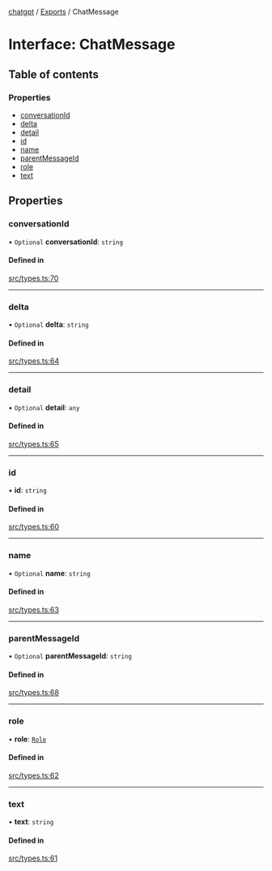 [chatgpt](../readme.md) / [Exports](../modules.md) / ChatMessage

# Interface: ChatMessage

## Table of contents

### Properties

- [conversationId](ChatMessage.md#conversationid)
- [delta](ChatMessage.md#delta)
- [detail](ChatMessage.md#detail)
- [id](ChatMessage.md#id)
- [name](ChatMessage.md#name)
- [parentMessageId](ChatMessage.md#parentmessageid)
- [role](ChatMessage.md#role)
- [text](ChatMessage.md#text)

## Properties

### conversationId

• `Optional` **conversationId**: `string`

#### Defined in

[src/types.ts:70](https://github.com/transitive-bullshit/chatgpt-api/blob/48cb944/src/types.ts#L70)

___

### delta

• `Optional` **delta**: `string`

#### Defined in

[src/types.ts:64](https://github.com/transitive-bullshit/chatgpt-api/blob/48cb944/src/types.ts#L64)

___

### detail

• `Optional` **detail**: `any`

#### Defined in

[src/types.ts:65](https://github.com/transitive-bullshit/chatgpt-api/blob/48cb944/src/types.ts#L65)

___

### id

• **id**: `string`

#### Defined in

[src/types.ts:60](https://github.com/transitive-bullshit/chatgpt-api/blob/48cb944/src/types.ts#L60)

___

### name

• `Optional` **name**: `string`

#### Defined in

[src/types.ts:63](https://github.com/transitive-bullshit/chatgpt-api/blob/48cb944/src/types.ts#L63)

___

### parentMessageId

• `Optional` **parentMessageId**: `string`

#### Defined in

[src/types.ts:68](https://github.com/transitive-bullshit/chatgpt-api/blob/48cb944/src/types.ts#L68)

___

### role

• **role**: [`Role`](../modules.md#role)

#### Defined in

[src/types.ts:62](https://github.com/transitive-bullshit/chatgpt-api/blob/48cb944/src/types.ts#L62)

___

### text

• **text**: `string`

#### Defined in

[src/types.ts:61](https://github.com/transitive-bullshit/chatgpt-api/blob/48cb944/src/types.ts#L61)

